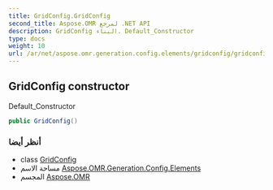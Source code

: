 ```yaml
---
title: GridConfig.GridConfig
second_title: Aspose.OMR لمرجع .NET API
description: GridConfig البناء. Default_Constructor
type: docs
weight: 10
url: /ar/net/aspose.omr.generation.config.elements/gridconfig/gridconfig/
---
```

## GridConfig constructor

Default_Constructor

```csharp
public GridConfig()
```

### أنظر أيضا

* class [GridConfig](../)
* مساحة الاسم [Aspose.OMR.Generation.Config.Elements](../../gridconfig/)
* المجسم [Aspose.OMR](../../../)


